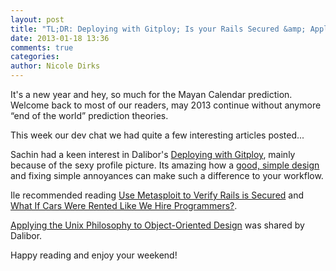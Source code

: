 ```yaml
---
layout: post
title: "TL;DR: Deploying with Gitploy; Is your Rails Secured &amp; Applying the Unix Philosophy to Object-Oriented Design"
date: 2013-01-18 13:36
comments: true
categories:
author: Nicole Dirks
---
```


It's a new year and hey, so much for the Mayan Calendar prediction. Welcome back to most of our readers, may 2013 continue without anymore “end of the world” prediction theories.

This week our dev chat we had quite a few interesting articles posted...

Sachin had a keen interest in Dalibor's [Deploying with Gitploy](http://dalibornasevic.com/posts/37-deploying-with-gitploy), mainly because of the sexy profile picture. Its amazing how a [good, simple design](http://schneems.com/post/40602104940/good-simple-design ) and fixing simple annoyances can make such a difference to your workflow.

Ile recommended reading [Use Metasploit to Verify Rails is Secured](http://blog.endpoint.com/2013/01/rails-CVE-2013-0156-metasploit.html) and [What If Cars Were Rented Like We Hire Programmers?](http://highscalability.com/blog/2013/1/16/what-if-cars-were-rented-like-we-hire-programmers.html).

[Applying the Unix Philosophy to Object-Oriented Design](http://blog.codeclimate.com/blog/2012/11/28/your-objects-the-unix-way/) was shared by Dalibor.

Happy reading and enjoy your weekend!
